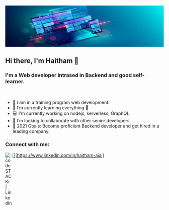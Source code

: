 <!-- [![Header](https://raw.githubusercontent.com/HaithamAjaj/main/HAITHAM.png "Header")](https://some-url.dev/) -->

<!-- ![Header](https://github.com/HaithamAjaj/HaithamAjaj/blob/main/HAITHAM.png) -->
![](https://github.com/HaithamAjaj/HaithamAjaj/blob/main/web-development-neko2.jpg)

## Hi there, I'm Haitham 👋 

### I'm a Web developer intrased in Backend and good self-learner.
<br/>

- 🔭 I am in a training program web development.
- 🌱 I’m currently learning everything 🤣
- 💻 I'm currently working on nodejs, serverless, GraphQL.
- 👯 I’m looking to collaborate with other senior developers.
- 🥅 2021 Goals: Become proficient Backend developer and get hired in a leading company.

### Connect with me:

[<img align="left" alt="codeSTACKr | LinkedIn" width="22px" src="https://cdn.jsdelivr.net/npm/simple-icons@v3/icons/linkedin.svg" />][https://www.linkedin.com/in/haitham-ajaj]



<!--
**HaithamAjaj/HaithamAjaj** is a ✨ _special_ ✨ repository because its `README.md` (this file) appears on your GitHub profile.

Here are some ideas to get you started:

- 🔭 I’m currently working on ...
- 🌱 I’m currently learning ...
- 👯 I’m looking to collaborate on ...
- 🤔 I’m looking for help with ...
- 💬 Ask me about ...
- 📫 How to reach me: ...
- 😄 Pronouns: ...
- ⚡ Fun fact: ...
-->
